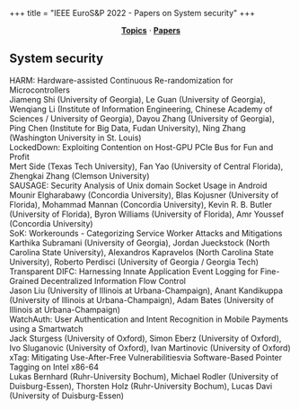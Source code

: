 +++
title = "IEEE EuroS&P 2022 - Papers on System security"
+++
<center><a href="../topics"><b>Topics</b></a> &middot; <a href="../papers"><b>Papers</b></a></center>
<p>
<h2>System security</h2><div class="bpaper"><span class="ptitle">HARM: Hardware-assisted Continuous Re-randomization for Microcontrollers</span></br><div class="pblock"><span class="author">Jiameng&nbsp;Shi</span> <span class="institution">(University of Georgia)</span>, <span class="author">Le&nbsp;Guan</span> <span class="institution">(University of Georgia)</span>, <span class="author">Wenqiang&nbsp;Li</span> <span class="institution">(Institute of Information Engineering, Chinese Academy of Sciences / University of Georgia)</span>, <span class="author">Dayou&nbsp;Zhang</span> <span class="institution">(University of Georgia)</span>, <span class="author">Ping&nbsp;Chen</span> <span class="institution">(Institute for Big Data, Fudan University)</span>, <span class="author">Ning&nbsp;Zhang</span> <span class="institution">(Washington University in St. Louis)</span><br><div class="pextra"></div></div></div><div class="bpaper"><span class="ptitle">LockedDown: Exploiting Contention on Host-GPU PCIe Bus for Fun and Profit</span></br><div class="pblock"><span class="author">Mert&nbsp;Side</span> <span class="institution">(Texas Tech University)</span>, <span class="author">Fan&nbsp;Yao</span> <span class="institution">(University of Central Florida)</span>, <span class="author">Zhengkai&nbsp;Zhang</span> <span class="institution">(Clemson University)</span><br><div class="pextra"></div></div></div><div class="bpaper"><span class="ptitle">SAUSAGE: Security Analysis of Unix domain Socket Usage in Android</span></br><div class="pblock"><span class="author">Mounir&nbsp;Elgharabawy</span> <span class="institution">(Concordia University)</span>, <span class="author">Blas&nbsp;Kojusner</span> <span class="institution">(University of Florida)</span>, <span class="author">Mohammad&nbsp;Mannan</span> <span class="institution">(Concordia University)</span>, <span class="author">Kevin&nbsp;R.&nbsp;B.&nbsp;Butler</span> <span class="institution">(University of Florida)</span>, <span class="author">Byron&nbsp;Williams</span> <span class="institution">(University of Florida)</span>, <span class="author">Amr&nbsp;Youssef</span> <span class="institution">(Concordia University)</span><br><div class="pextra"></div></div></div><div class="bpaper"><span class="ptitle">SoK: Workerounds - Categorizing Service Worker Attacks and Mitigations</span></br><div class="pblock"><span class="author">Karthika&nbsp;Subramani</span> <span class="institution">(University of Georgia)</span>, <span class="author">Jordan&nbsp;Jueckstock</span> <span class="institution">(North Carolina State University)</span>, <span class="author">Alexandros&nbsp;Kapravelos</span> <span class="institution">(North Carolina State University)</span>, <span class="author">Roberto&nbsp;Perdisci</span> <span class="institution">(University of Georgia / Georgia Tech)</span><br><div class="pextra"></div></div></div><div class="bpaper"><span class="ptitle">Transparent DIFC: Harnessing Innate Application Event Logging for Fine-Grained Decentralized Information Flow Control</span></br><div class="pblock"><span class="author">Jason&nbsp;Liu</span> <span class="institution">(University of Illinois at Urbana-Champaign)</span>, <span class="author">Anant&nbsp;Kandikuppa</span> <span class="institution">(University of Illinois at Urbana-Champaign)</span>, <span class="author">Adam&nbsp;Bates</span> <span class="institution">(University of Illinois at Urbana-Champaign)</span><br><div class="pextra"></div></div></div><div class="bpaper"><span class="ptitle">WatchAuth: User Authentication and Intent Recognition in Mobile Payments using a Smartwatch</span></br><div class="pblock"><span class="author">Jack&nbsp;Sturgess</span> <span class="institution">(University of Oxford)</span>, <span class="author">Simon&nbsp;Eberz</span> <span class="institution">(University of Oxford)</span>, <span class="author">Ivo&nbsp;Sluganovic</span> <span class="institution">(University of Oxford)</span>, <span class="author">Ivan&nbsp;Martinovic</span> <span class="institution">(University of Oxford)</span><br><div class="pextra"></div></div></div><div class="bpaper"><span class="ptitle">xTag: Mitigating Use-After-Free Vulnerabilitiesvia Software-Based Pointer Tagging on Intel x86-64</span></br><div class="pblock"><span class="author">Lukas&nbsp;Bernhard</span> <span class="institution">(Ruhr-University Bochum)</span>, <span class="author">Michael&nbsp;Rodler</span> <span class="institution">(University of Duisburg-Essen)</span>, <span class="author">Thorsten&nbsp;Holz</span> <span class="institution">(Ruhr-University Bochum)</span>, <span class="author">Lucas&nbsp;Davi</span> <span class="institution">(University of Duisburg-Essen)</span><br><div class="pextra"></div></div></div>